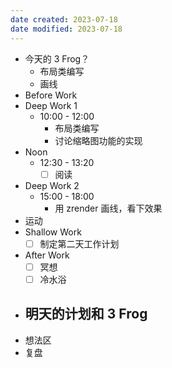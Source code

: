 ```yaml
---
date created: 2023-07-18 
date modified: 2023-07-18
---
```

- 今天的 3 Frog？
	- 布局类编写
	- 画线
- Before Work
- Deep Work 1
	- 10:00 - 12:00
		- 布局类编写
		- 讨论缩略图功能的实现
- Noon
	- 12:30 - 13:20
		- [ ] 阅读
- Deep Work 2
	- 15:00 - 18:00
		- 用 zrender 画线，看下效果
- 运动
- Shallow Work
	- [ ] 制定第二天工作计划
- After Work
	- [ ] 冥想
	- [ ] 冷水浴
- 明天的计划和 3 Frog
	- 
- 想法区
- 复盘
